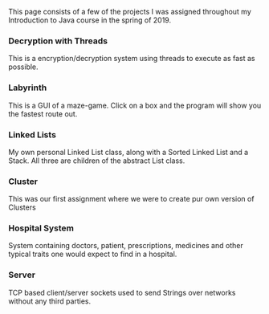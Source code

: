 This page consists of a few of the projects I was assigned throughout my Introduction to Java course in the spring of 2019.

### Decryption with Threads
This is a encryption/decryption system using threads to execute as fast as possible.

### Labyrinth
This is a GUI of a maze-game. Click on a box and the program will show you the fastest route out.

### Linked Lists
My own personal Linked List class, along with a Sorted Linked List and a Stack.
All three are children of the abstract List class.

### Cluster
This was our first assignment where we were to create pur own version of Clusters

### Hospital System
System containing doctors, patient, prescriptions, medicines and other typical traits one would expect to find in a hospital.

### Server
TCP based client/server sockets used to send Strings over networks without any third parties. 
